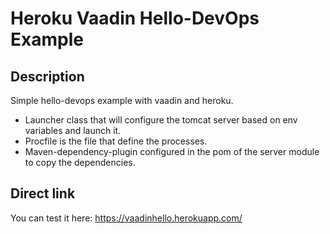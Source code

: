 # Heroku Vaadin Hello-DevOps Example

## Description

Simple hello-devops example with vaadin and heroku. 

* Launcher class that will configure the tomcat server based on env variables and launch it.
* Procfile is the file that define the processes.
* Maven-dependency-plugin configured in the pom of the server module to copy the dependencies.

## Direct link

You can test it here: https://vaadinhello.herokuapp.com/
